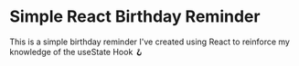 # Simple React Birthday Reminder

This is a simple birthday reminder I've created using React to reinforce my knowledge of the useState Hook 🪝

